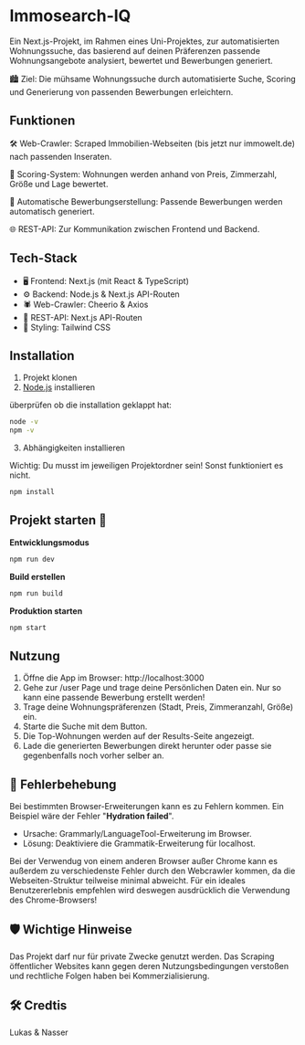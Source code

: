 # Immosearch-IQ

Ein Next.js-Projekt, im Rahmen eines Uni-Projektes, zur automatisierten Wohnungssuche, das basierend auf deinen Präferenzen passende Wohnungsangebote analysiert, bewertet und Bewerbungen generiert.

🏙️ Ziel: Die mühsame Wohnungssuche durch automatisierte Suche, Scoring und Generierung von passenden Bewerbungen erleichtern.

## Funktionen

🛠️ Web-Crawler: Scraped Immobilien-Webseiten (bis jetzt nur immowelt.de) nach passenden Inseraten.

🧠 Scoring-System: Wohnungen werden anhand von Preis, Zimmerzahl, Größe und Lage bewertet.

📩 Automatische Bewerbungserstellung: Passende Bewerbungen werden automatisch generiert.

🌐 REST-API: Zur Kommunikation zwischen Frontend und Backend.


## Tech-Stack

- 🖥️ Frontend: Next.js (mit React & TypeScript)
- ⚙️ Backend: Node.js & Next.js API-Routen
- 🕷️ Web-Crawler: Cheerio & Axios
- 📡 REST-API: Next.js API-Routen
- 🎨 Styling: Tailwind CSS

## Installation

1. Projekt klonen
2. [Node.js](https://nodejs.org/en) installieren

überprüfen ob die installation geklappt hat:
```bash
node -v
npm -v
```
3. Abhängigkeiten installieren

Wichtig: Du musst im jeweiligen Projektordner sein! Sonst funktioniert es nicht.
```bash
npm install
```

## Projekt starten 🚀
**Entwicklungsmodus**
```bash
npm run dev
```

**Build erstellen**
```bash
npm run build
```

**Produktion starten**
```bash
npm start
```

## Nutzung

1. Öffne die App im Browser: http://localhost:3000
2. Gehe zur /user Page und trage deine Persönlichen Daten ein. Nur so kann eine passende Bewerbung erstellt werden!
3. Trage deine Wohnungspräferenzen (Stadt, Preis, Zimmeranzahl, Größe) ein.
4. Starte die Suche mit dem Button.
5. Die Top-Wohnungen werden auf der Results-Seite angezeigt.
6. Lade die generierten Bewerbungen direkt herunter oder passe sie gegenbenfalls noch vorher selber an.

## 🐞 Fehlerbehebung

Bei bestimmten Browser-Erweiterungen kann es zu Fehlern kommen.
Ein Beispiel wäre der Fehler "**Hydration failed**".
- Ursache: Grammarly/LanguageTool-Erweiterung im Browser.
- Lösung: Deaktiviere die Grammatik-Erweiterung für localhost.

Bei der Verwendug von einem anderen Browser außer Chrome kann es außerdem zu verschiedenste Fehler durch den Webcrawler kommen, da die Webseiten-Struktur teilweise minimal abweicht. Für ein ideales Benutzererlebnis empfehlen wird deswegen ausdrücklich die Verwendung des Chrome-Browsers!

## 🛡️ Wichtige Hinweise

Das Projekt darf nur für private Zwecke genutzt werden. 
Das Scraping öffentlicher Websites kann gegen deren Nutzungsbedingungen verstoßen und rechtliche Folgen haben bei Kommerzialisierung.

## 🛠️ Credtis
Lukas & Nasser

